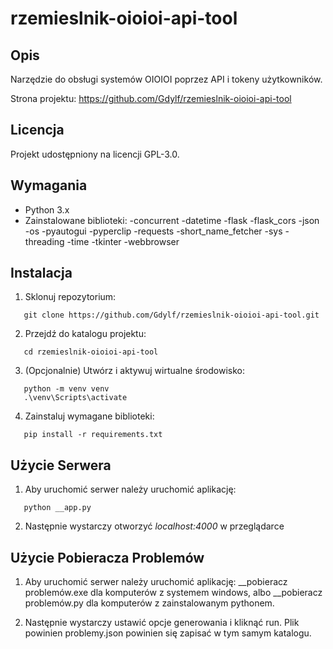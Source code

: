 rzemieslnik-oioioi-api-tool
===========================

Opis
-----
Narzędzie do obsługi systemów OIOIOI poprzez API i tokeny użytkowników.

Strona projektu: https://github.com/Gdylf/rzemieslnik-oioioi-api-tool

Licencja
--------
Projekt udostępniony na licencji GPL-3.0.

Wymagania
---------
- Python 3.x
- Zainstalowane biblioteki:
  -concurrent
  -datetime
  -flask
  -flask_cors
  -json
  -os
  -pyautogui
  -pyperclip
  -requests
  -short_name_fetcher
  -sys
  -threading
  -time
  -tkinter
  -webbrowser


Instalacja
-----------
1. Sklonuj repozytorium:
```
   git clone https://github.com/Gdylf/rzemieslnik-oioioi-api-tool.git
```
2. Przejdź do katalogu projektu:
```
   cd rzemieslnik-oioioi-api-tool
```
3. (Opcjonalnie) Utwórz i aktywuj wirtualne środowisko:
```
   python -m venv venv
   .\venv\Scripts\activate
```
4. Zainstaluj wymagane biblioteki:
```
   pip install -r requirements.txt
```
Użycie Serwera
-------
1. Aby uruchomić serwer należy uruchomić aplikację:
```
   python __app.py
```
2. Następnie wystarczy otworzyć *localhost:4000* w przeglądarce


Użycie Pobieracza Problemów
-------
1. Aby uruchomić serwer należy uruchomić aplikację:
   __pobieracz problemów.exe dla komputerów z systemem windows, albo
   __pobieracz problemów.py dla komputerów z zainstalowanym pythonem.

2. Następnie wystarczy ustawić opcje generowania i kliknąć run.
   Plik powinien problemy.json powinien się zapisać w tym samym katalogu.

 
   

